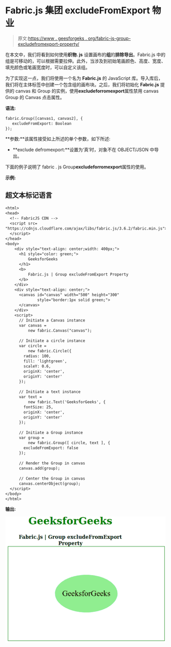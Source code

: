 # Fabric.js 集团 excludeFromExport 物业

> 原文:[https://www . geesforgeks . org/fabric-js-group-excludefromexport-property/](https://www.geeksforgeeks.org/fabric-js-group-excludefromexport-property/)

在本文中，我们将看到如何使用**织物. js** 设置画布的**组**的**排除导出**。Fabric.js 中的组是可移动的，可以根据需要拉伸。此外，当涉及到初始笔画颜色、高度、宽度、填充颜色或笔画宽度时，可以自定义该组。

为了实现这一点，我们将使用一个名为 **Fabric.js** 的 JavaScript 库。导入库后，我们将在主体标签中创建一个包含组的画布块。之后，我们将初始化 **Fabric.js** 提供的 canvas 和 Group 的实例，使用**excludeforromexport**属性禁用 canvas Group 的 Canvas 点击属性。

**语法:**

```
fabric.Group([canvas1, canvas2], {
   excludeFromExport: Boolean
});
```

**参数:**该属性接受如上所述的单个参数，如下所述:

*   **exclude defromexport:**设置为‘真’时，对象不在 OBJECT/JSON 中导出。

下面的例子说明了 fabric . js Group**excludeforromexport**属性的使用。

**示例:**

## 超文本标记语言

```
<html>
<head>
  <!-- FabricJS CDN -->
  <script src=
"https://cdnjs.cloudflare.com/ajax/libs/fabric.js/3.6.2/fabric.min.js">
  </script>
</head>
<body>
    <div style="text-align: center;width: 400px;">
      <h1 style="color: green;">
          GeeksforGeeks
      </h1>
      <b>
          Fabric.js | Group excludeFromExport Property
      </b>
    </div>
    <div style="text-align: center;">
      <canvas id="canvas" width="500" height="300"
              style="border:1px solid green;">
      </canvas>
    </div>
    <script>
      // Initiate a Canvas instance
      var canvas = 
          new fabric.Canvas("canvas");

      // Initiate a circle instance
      var circle = 
          new fabric.Circle({
        radius: 100,
        fill: 'lightgreen',
        scaleY: 0.6,
        originX: 'center',
        originY: 'center'
      });

      // Initiate a text instance
      var text = 
          new fabric.Text('GeeksforGeeks', {
        fontSize: 25,
        originX: 'center',
        originY: 'center'
      });

      // Initiate a Group instance
      var group = 
          new fabric.Group([ circle, text ], {
        excludeFromExport: false  
      });

      // Render the Group in canvas
      canvas.add(group);

      // Center the Group in canvas
      canvas.centerObject(group);
  </script>
</body>
</html>
```

**输出:**

![](img/356cd93ccf95a531944b5650c83fb152.png)